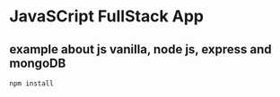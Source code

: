 # JavaSCript FullStack App
## example about js vanilla, node js, express and mongoDB


```
npm install
```